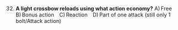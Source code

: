 32. **A light crossbow reloads using what action economy?**
    A) Free B) Bonus action C) Reaction D) Part of one attack (still only 1 bolt/Attack action)
